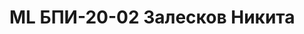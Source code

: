 # ML                                                     БПИ-20-02                          Залесков Никита
